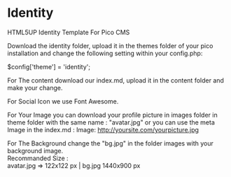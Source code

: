 # Identity
HTML5UP Identity Template For Pico CMS

Download the identity folder, upload it in the themes folder of your pico installation and change the following setting within your config.php:

$config['theme'] = 'identity';

For The content  download our index.md, upload it in the content folder and make your change.

For Social Icon we use Font Awesome.

For Your Image you can download your profile picture in images folder in theme folder with the same name : "avatar.jpg" or you can use the meta Image in the index.md :
Image: http://yoursite.com/yourpicture.jpg

For The Background change the "bg.jpg" in the folder images with your background image.<br />
Recommanded Size : <br />avatar.jpg => 122x122 px | bg.jpg 1440x900 px
